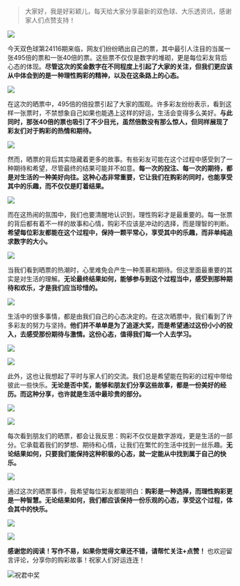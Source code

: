 > 大家好，我是好彩颖儿，每天给大家分享最新的双色球、大乐透资讯，感谢家人们点赞支持！

![](https://cdn.jsdelivr.net/gh/wangwenjie1314/PicCDN/2024-7-11/1720660897499-image.png)



今天双色球第24116期来临，网友们纷纷晒出自己的票，其中最引人注目的当属一张495倍的票和一张40倍的票。这些票不仅仅是数字的堆砌，更是每位彩友背后心态的体现。**尽管这次的奖金数字在不同程度上引起了大家的关注，但我们更应该从中体会到的是一种理性购彩的精神，以及在这条路上的心态。**

![](https://cdn.jsdelivr.net/gh/wangwenjie1314/PicCDN/2024-10-10/1728523687628-image.png)


在这次的晒票中，495倍的倍投票引起了大家的围观。许多彩友纷纷表示，看到这样一张票时，不禁想象自己如果也能遇上这样的好运，生活会变得多么美好。**与此同时，那张40倍的票也吸引了不少目光，虽然倍数没有那么惊人，但同样展现了彩友们对于购彩的热情和期待。**


![](https://cdn.jsdelivr.net/gh/wangwenjie1314/PicCDN/2024-10-10/1728523697480-image.png)


然而，晒票的背后其实隐藏着更多的故事。有些彩友可能在这个过程中感受到了一种期待和希望，尽管最终的结果可能并不如意。**每一次的投注、每一次的期待，都是对生活的一种美好向往。这种心态非常重要，它让我们在购彩的同时，也能享受其中的乐趣，而不仅仅是盯着结果。**


![](https://cdn.jsdelivr.net/gh/wangwenjie1314/PicCDN/2024-10-10/1728523706157-image.png)



而在这热闹的氛围中，我们也要清醒地认识到，理性购彩才是最重要的。每一张票的背后都有着不一样的故事和心情，购彩不应该是冲动的选择，而是理智的判断。**希望每位彩友都能在这个过程中，保持一颗平常心，享受其中的乐趣，而非单纯追求数字的大小。**


![](https://cdn.jsdelivr.net/gh/wangwenjie1314/PicCDN/2024-10-10/1728523725690-image.png)

当我们看到晒票的热潮时，心里难免会产生一种羡慕和期待。但这里面最重要的其实是对生活的理解。**无论最终结果如何，能够参与到这个过程当中，感受到那种期待和欢乐，才是我们应当珍惜的。**

![](https://cdn.jsdelivr.net/gh/wangwenjie1314/PicCDN/2024-10-10/1728523735110-image.png)



生活中的很多事情，都是由我们自己的心态决定的。在这次晒票中，我们看到了许多彩友的努力与坚持。**他们并不单单是为了追逐大奖，而是希望通过这份小小的投入，去感受那份期待与激情。这份心态，值得我们每一个人去学习。**

![](https://cdn.jsdelivr.net/gh/wangwenjie1314/PicCDN/2024-10-10/1728523746484-image.png)

![](https://cdn.jsdelivr.net/gh/wangwenjie1314/PicCDN/2024-10-10/1728523764836-image.png)

此外，这也让我想起了平时与家人们的交流。我们总是希望能在购彩的过程中带给彼此一些快乐。**无论是否中奖，能够和朋友们分享这些故事，都是一份美好的经历。而这种分享，也许就是生活中最珍贵的部分。**

![](https://cdn.jsdelivr.net/gh/wangwenjie1314/PicCDN/2024-10-10/1728523754616-image.png)

![](https://cdn.jsdelivr.net/gh/wangwenjie1314/PicCDN/2024-10-10/1728523776433-image.png)

每次看到朋友们的晒票，都会让我反思：购彩不仅仅是数字游戏，更是生活的一部分。它承载着我们的梦想、期待和心情，让我们在繁忙的生活中找到一丝乐趣。**无论结果如何，只要我们能保持这种积极的心态，就一定能从中找到属于自己的快乐。**



![](https://cdn.jsdelivr.net/gh/wangwenjie1314/PicCDN/2024-10-10/1728523825711-image.png)




通过这次的晒票事件，我希望每位彩友都能明白：**购彩是一种选择，而理性购彩更是一种智慧。无论结果如何，我们都应该保持一份乐观的心态，享受这个过程，体会其中的快乐。**



![](https://cdn.jsdelivr.net/gh/wangwenjie1314/PicCDN/2024-10-10/1728523666227-image.png)


![](https://cdn.jsdelivr.net/gh/wangwenjie1314/PicCDN/2024-10-10/1728523678757-image.png)



**感谢您的阅读！写作不易，如果你觉得文章还不错，请帮忙关注+点赞！** 也欢迎留言评论，分享你的购彩故事！祝家人们好运连连！


![祝君中奖](https://cdn.jsdelivr.net/gh/wangwenjie1314/PicCDN/2024-10-10/1728523934534-image.png)
